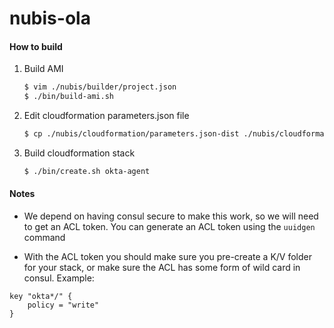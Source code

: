 # nubis-ola
#### How to build
1. Build AMI
    ```bash
    $ vim ./nubis/builder/project.json
    $ ./bin/build-ami.sh
    ```

2. Edit cloudformation parameters.json file
    ```bash
    $ cp ./nubis/cloudformation/parameters.json-dist ./nubis/cloudformation/parameters.json
    ```

3. Build cloudformation stack
    ```bash
    $ ./bin/create.sh okta-agent
    ```

#### Notes
* We depend on having consul secure to make this work, so we will need to get an ACL token. You can generate an ACL token using the `uuidgen` command

* With the ACL token you should make sure you pre-create a K/V folder for your stack, or make sure the ACL has some form of wild card in consul. Example:
```
key "okta*/" {
    policy = "write"
}
```
